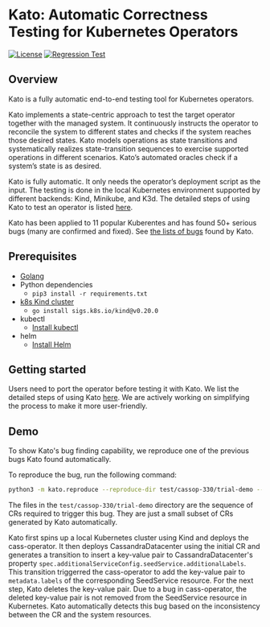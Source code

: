 # Kato: Automatic Correctness Testing for Kubernetes Operators
[![License](https://img.shields.io/badge/License-Apache_2.0-blue.svg)](https://opensource.org/licenses/Apache-2.0)
[![Regression Test](https://github.com/xlab-uiuc/kato/actions/workflows/unittest.yaml/badge.svg)](https://github.com/xlab-uiuc/kato/actions/workflows/unittest.yaml)


## Overview
Kato is a fully automatic end-to-end testing tool for Kubernetes operators. 

Kato implements a state-centric approach to test the target operator together with the managed system. 
It continuously instructs the operator to reconcile the system to different states and checks if the system reaches those desired states. 
Kato models operations as state transitions and systematically realizes state-transition sequences to exercise supported operations in different scenarios. 
Kato’s automated oracles check if a system’s state is as desired. 

Kato is fully automatic. 
It only needs the operator’s deployment script as the input. 
The testing is done in the local Kubernetes environment supported by different backends: Kind, Minikube, and K3d. 
The detailed steps of using Kato to test an operator is listed [here](docs/port.md).

Kato has been applied to 11 popular Kuberentes and has found 50+ serious bugs (many are confirmed and fixed). 
See [the lists of bugs](bugs.md) found by Kato.

## Prerequisites
- [Golang](https://go.dev/doc/install)
- Python dependencies
    - `pip3 install -r requirements.txt`
- [k8s Kind cluster](https://kind.sigs.k8s.io/)  
    - `go install sigs.k8s.io/kind@v0.20.0`
- kubectl
    - [Install kubectl](https://kubernetes.io/docs/tasks/tools/install-kubectl-linux/)
- helm
    - [Install Helm](https://helm.sh/docs/intro/install/)

## Getting started

Users need to port the operator before testing it with Kato.
We list the detailed steps of using Kato [here](docs/port.md).
We are actively working on simplifying the process to make it more user-friendly.

## Demo
To show Kato's bug finding capability, we reproduce one of the previous bugs Kato found automatically.

To reproduce the bug, run the following command:
```sh
python3 -m kato.reproduce --reproduce-dir test/cassop-330/trial-demo --config data/cass-operator/config.json
```
The files in the `test/cassop-330/trial-demo` directory are the sequence of CRs required to trigger
  this bug.
They are just a small subset of CRs generated by Kato automatically.

Kato first spins up a local Kubernetes cluster using Kind and deploys the cass-operator.
It then deploys CassandraDatacenter using the initial CR and 
  generates a transition to insert a key-value pair to CassandraDatacenter's property
  `spec.additionalServiceConfig.seedService.additionalLabels`.
This transition triggerred the cass-operator to add the key-value pair to `metadata.labels` of 
  the corresponding SeedService resource.
For the next step, Kato deletes the key-value pair. 
Due to a bug in cass-operator, the deleted key-value pair
  is not removed from the SeedService resource in Kubernetes.
Kato automatically detects this bug based on the inconsistency between the CR and the system resources.
